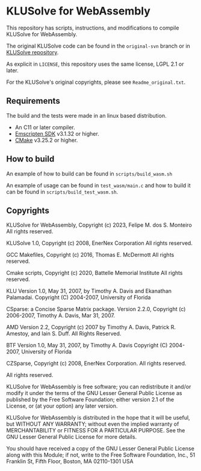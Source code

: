 # KLUSolve for WebAssembly

This repository has scripts, instructions, and modifications to compile KLUSolve for WebAssembly.

The original KLUSolve code can be found in the `original-svn` branch or in [KLUSolve repository](https://sourceforge.net/projects/klusolve/).

As explicit in `LICENSE`, this repository uses the same license, LGPL 2.1 or later.

For the KLUSolve's original copyrights, please see `Readme_original.txt`.


## Requirements

The build and the tests were made in an linux based distribution.

- An C11 or later compiler.
- [Emscripten SDK](https://emscripten.org/index.html) v3.1.32 or higher.
- [CMake](https://cmake.org/) v3.25.2 or higher.

## How to build

An example of how to build can be found in `scripts/build_wasm.sh`

An example of usage can be found in `test_wasm/main.c` and how to build it can be found in `scripts/build_test_wasm.sh`.

## Copyrights

KLUSolve for WebAssembly, Copyright (c) 2023, Felipe M. dos S. Monteiro
All rights reserved.

KLUSolve 1.0, Copyright (c) 2008, EnerNex Corporation
All rights reserved.

GCC Makefiles, Copyright (c) 2016, Thomas E. McDermott
All rights reserved.

Cmake scripts, Copyright (c) 2020, Battelle Memorial Institute
All rights reserved.

KLU Version 1.0, May 31, 2007, by Timothy A. Davis and Ekanathan Palamadai.
Copyright (C) 2004-2007, University of Florida

CSparse: a Concise Sparse Matrix package.
Version 2.2.0, Copyright (c) 2006-2007, Timothy A. Davis, Mar 31, 2007.

AMD Version 2.2, Copyright (c) 2007 by Timothy A.
Davis, Patrick R. Amestoy, and Iain S. Duff.  All Rights Reserved.

BTF Version 1.0, May 31, 2007, by Timothy A. Davis
Copyright (C) 2004-2007, University of Florida

CZSparse, Copyright (c) 2008, EnerNex Corporation. All rights reserved.

All rights reserved.

KLUSolve for WebAssembly is free software; you can redistribute it and/or modify it under the terms of the GNU Lesser General Public License as published by the Free Software Foundation; either version 2.1 of the License, or (at your option) any later version.

KLUSolve for WebAssembly is distributed in the hope that it will be useful, but WITHOUT ANY WARRANTY; without even the implied warranty of MERCHANTABILITY or FITNESS FOR A PARTICULAR PURPOSE. See the GNU Lesser General Public License for more details.

You should have received a copy of the GNU Lesser General Public License along with this Module; if not, write to the Free Software Foundation, Inc., 51 Franklin St, Fifth Floor, Boston, MA 02110-1301 USA